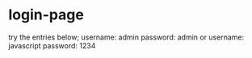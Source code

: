 # login-page
try the entries below;
username: admin 
password: admin 
or
username: javascript 
password: 1234
